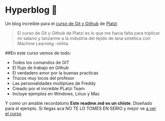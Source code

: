 # Hyperblog 💚
Un blog increible para el [curso de Git y Github](https://platzi.com/cursos/git-github/ "curso de Git y Github") de [Platzi](http://https://platzi.com/ "Platzi")
>El curso de Git y Github de Platzi es lo que me hacia falta para triplicar mi salario y lanzarme a la industria del tejido de lana sintética con Machine Learning
>-niñita

##En este curso vemos de todo:
* Todos los comandos de GIT
* El flujo de trabajo en Github
* El verdadero amor por la buenas practicas
* Trucos muy locos del profesor
* Las personalidades multiplues de Freddy
* Creado por el increible PLatzi Team
* Incluye ejemplos en Windows, Linux y Mac

Y como un amable recordatorio **Este readme.md es un chiste**. Diseñado para el ejemplo. Si llegas aca NO TE LO TOMES EN SERIO y mejor ve [a ver el curso](https://platzi.com/cursos/git-github/ "a ver el curso")

